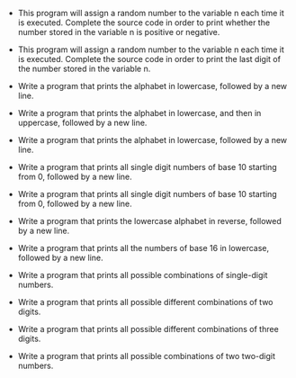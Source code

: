 - This program will assign a random number to the variable n each time it is executed. Complete the source code in order to print whether the number stored in the variable n is positive or negative.

- This program will assign a random number to the variable n each time it is executed. Complete the source code in order to print the last digit of the number stored in the variable n.

- Write a program that prints the alphabet in lowercase, followed by a new line.

- Write a program that prints the alphabet in lowercase, and then in uppercase, followed by a new line.

- Write a program that prints the alphabet in lowercase, followed by a new line.

- Write a program that prints all single digit numbers of base 10 starting from 0, followed by a new line.

- Write a program that prints all single digit numbers of base 10 starting from 0, followed by a new line.

- Write a program that prints the lowercase alphabet in reverse, followed by a new line.

- Write a program that prints all the numbers of base 16 in lowercase, followed by a new line.

- Write a program that prints all possible combinations of single-digit numbers.

- Write a program that prints all possible different combinations of two digits.

- Write a program that prints all possible different combinations of three digits.

- Write a program that prints all possible combinations of two two-digit numbers.
